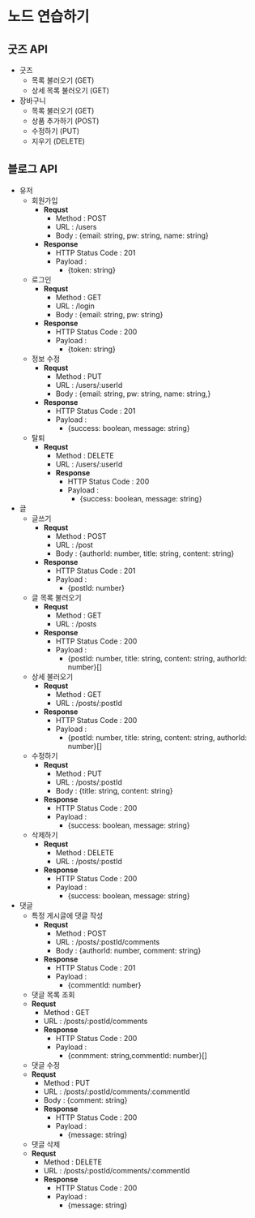 # 노드 연습하기
## 굿즈 API
- 굿즈
  - 목록 불러오기 (GET)
  - 상세 목록 불러오기 (GET)
- 장바구니
  - 목록 불러오기 (GET)
  - 상품 추가하기 (POST)
  - 수정하기 (PUT)
  - 지우기 (DELETE)

## 블로그 API
- 유저
  - 회원가입
    - **Requst**
      - Method : POST
      - URL : /users
      - Body : {email: string, pw: string, name: string}
    - **Response**
      - HTTP Status Code : 201
      - Payload : 
        - {token: string}
  - 로그인
    - **Requst**
        - Method : GET
        - URL : /login
        - Body : {email: string, pw: string}
    - **Response**
      - HTTP Status Code : 200
      - Payload : 
        - {token: string}
  - 정보 수정
    - **Requst**
      - Method : PUT
      - URL : /users/:userId
      - Body : {email: string, pw: string, name: string,}
    - **Response**
      - HTTP Status Code : 201
      - Payload : 
        - {success: boolean, message: string}
  - 탈퇴
    - **Requst**
        - Method : DELETE
        - URL : /users/:userId
      - **Response**
        - HTTP Status Code : 200
        - Payload : 
          - {success: boolean, message: string}
- 글
  - 글쓰기
    - **Requst**
      - Method : POST
      - URL : /post
      - Body : {authorId: number, title: string, content: string}
    - **Response**
      - HTTP Status Code : 201
      - Payload : 
        - {postId: number}
  - 글 목록 불러오기
    - **Requst**
        - Method : GET
        - URL : /posts
    - **Response**
      - HTTP Status Code : 200
      - Payload : 
        - {postId: number, title: string, content: string, authorId: number}[]
  - 상세 불러오기
    - **Requst**
        - Method : GET
        - URL : /posts/:postId
    - **Response**
      - HTTP Status Code : 200
      - Payload : 
        - {postId: number, title: string, content: string, authorId: number}[]
  - 수정하기
    - **Requst**
      - Method : PUT
      - URL : /posts/:postId
      - Body : {title: string, content: string}
    - **Response**
      - HTTP Status Code : 200
      - Payload : 
        - {success: boolean, message: string}
  - 삭제하기
    - **Requst**
      - Method : DELETE
      - URL : /posts/:postId
    - **Response**
      - HTTP Status Code : 200
      - Payload : 
        - {success: boolean, message: string}
- 댓글
  - 특정 게시글에 댓글 작성
    - **Requst**
      - Method : POST
      - URL : /posts/:postId/comments
      - Body : {authorId: number, comment: string}
    - **Response**
      - HTTP Status Code : 201
      - Payload : 
        - {commentId: number}
  - 댓글 목록 조회
  - **Requst**
      - Method : GET
      - URL : /posts/:postId/comments
    - **Response**
      - HTTP Status Code : 200
      - Payload : 
        - {conmment: string,commentId: number}[]
  - 댓글 수정
  - **Requst**
      - Method : PUT
      - URL : /posts/:postId/comments/:commentId
      - Body : {comment: string}
    - **Response**
      - HTTP Status Code : 200
      - Payload : 
        - {message: string}
  - 댓글 삭제
  - **Requst**
      - Method : DELETE
      - URL : /posts/:postId/comments/:commentId
    - **Response**
      - HTTP Status Code : 200
      - Payload : 
        - {message: string}